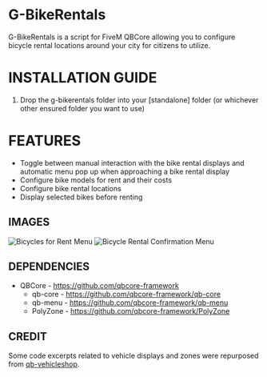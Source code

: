 # G-BikeRentals

G-BikeRentals is a script for FiveM QBCore allowing you to configure bicycle rental locations around your city for citizens to utilize.

<h1>INSTALLATION GUIDE</h1>

1. Drop the g-bikerentals folder into your [standalone] folder (or whichever other ensured folder you want to use)

<h1>FEATURES</h1>

- Toggle between manual interaction with the bike rental displays and automatic menu pop up when approaching a bike rental display
- Configure bike models for rent and their costs
- Configure bike rental locations
- Display selected bikes before renting

**IMAGES**
-----
![Bicycles for Rent Menu](https://i.ibb.co/8mt2Wm5/bicyclesforrentmenu.png)
![Bicycle Rental Confirmation Menu](https://i.ibb.co/wpDjJ4s/bicyclerentalconfirmationmenu.png)

**DEPENDENCIES**
-----
- QBCore - https://github.com/qbcore-framework
  - qb-core - https://github.com/qbcore-framework/qb-core
  - qb-menu - https://github.com/qbcore-framework/qb-menu
  - PolyZone - https://github.com/qbcore-framework/PolyZone

**CREDIT**
-----
Some code excerpts related to vehicle displays and zones were repurposed from [qb-vehicleshop](https://github.com/qbcore-framework/qb-vehicleshop).
